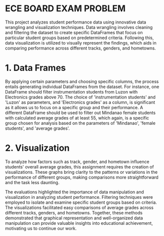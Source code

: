 # ECE BOARD EXAM PROBLEM

This project analyzes student performance data using innovative data wrangling and visualization techniques. Data wrangling involves cleaning and filtering the dataset to create specific DataFrames that focus on particular student groups based on predetermined criteria. Following this, data visualization is utilized to visually represent the findings, which aids in comparing performance across different tracks, genders, and hometowns.

# 1. Data Frames
By applying certain parameters and choosing specific columns, the process entails generating individual DataFrames from the dataset. For instance, one DataFrame should filter instrumentation students from Luzon with Electronics grades above 70. The choice of 'instrumentation students' and 'Luzon' as parameters, and 'Electronics grades' as a column, is significant as it allows us to focus on a specific group and their performance. A different DataFrame should be used to filter out Mindanao female students with calculated average grades of at least 55, which again, is a specific group chosen for analysis based on the parameters of 'Mindanao', 'female students', and 'average grades'. 


# 2. Visualization
To analyze how factors such as track, gender, and hometown influence students' overall average grades, this assignment requires the creation of visualizations. These graphs bring clarity to the patterns or variations in the performance of different groups, making comparisons more straightforward and the task less daunting.



The evaluations highlighted the importance of data manipulation and visualization in analyzing student performance. Filtering techniques were employed to isolate and examine specific student groups based on criteria. The visualizations facilitated easy comparisons of average grades across different tracks, genders, and hometowns. Together, these methods demonstrated that graphical representation and well-organized data manipulation can provide valuable insights into educational achievement, motivating us to continue our work.

